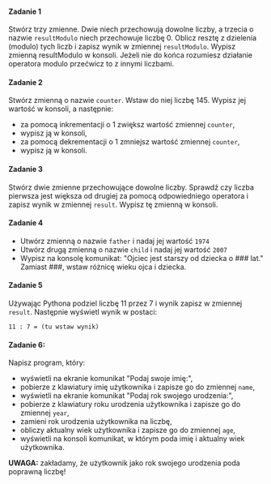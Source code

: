 #### Zadanie 1

Stwórz trzy zmienne. Dwie niech przechowują dowolne liczby, a trzecia o nazwie `resultModulo` niech przechowuje liczbę 0. Oblicz resztę z dzielenia (modulo) tych liczb i zapisz wynik w zmiennej `resultModulo`. Wypisz zmienną resultModulo w konsoli. Jeżeli nie do końca rozumiesz działanie operatora modulo przećwicz to z innymi liczbami.

#### Zadanie 2

Stwórz zmienną o nazwie `counter`. Wstaw do niej liczbę 145. Wypisz jej wartość w konsoli, a następnie:

* za pomocą inkrementacji o 1 zwiększ wartość zmiennej `counter`,
* wypisz ją w konsoli,
* za pomocą dekrementacji o 1 zmniejsz wartość zmiennej `counter`,
* wypisz ją w konsoli.

#### Zadanie 3

Stwórz dwie zmienne przechowujące dowolne liczby. Sprawdź czy liczba pierwsza jest większa od drugiej za pomocą odpowiedniego operatora i zapisz wynik w zmiennej `result`. Wypisz tę zmienną w konsoli.


#### Zadanie 4

* Utwórz zmienną o nazwie `father` i nadaj jej wartość `1974`
* Utwórz drugą zmienną o nazwie `child` i nadaj jej wartość `2007` 
* Wypisz na konsolę komunikat:
"Ojciec jest starszy od dziecka o ### lat."
Zamiast ###, wstaw różnicę wieku ojca i dziecka.

#### Zadanie 5

Używając Pythona podziel liczbę 11 przez 7 i wynik zapisz w zmiennej `result`. Następnie wyświetl wynik w postaci:

```
11 : 7 = (tu wstaw wynik)
```

#### Zadanie 6:

Napisz program, który:

* wyświetli na ekranie komunikat "Podaj swoje imię:",
* pobierze z klawiatury imię użytkownika i zapisze go do zmiennej `name`,
* wyświetli na ekranie komunikat "Podaj rok swojego urodzenia:",
* pobierze z klawiatury roku urodzenia użytkownika i zapisze go do zmiennej `year`,
* zamieni rok urodzenia użytkownika na liczbę,
* obliczy aktualny wiek użytkownika i zapisze go do zmiennej `age`,
* wyświetli na konsoli komunikat, w którym poda imię i aktualny wiek użytkownika.

**UWAGA:** zakładamy, że użytkownik jako rok swojego urodzenia poda poprawną liczbę!